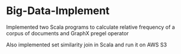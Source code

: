 # Big-Data-Implement

Implemented two Scala programs to calculate relative frequency of a corpus of documents and GraphX pregel operator

Also implemented set similarity join in Scala and run it on AWS S3

